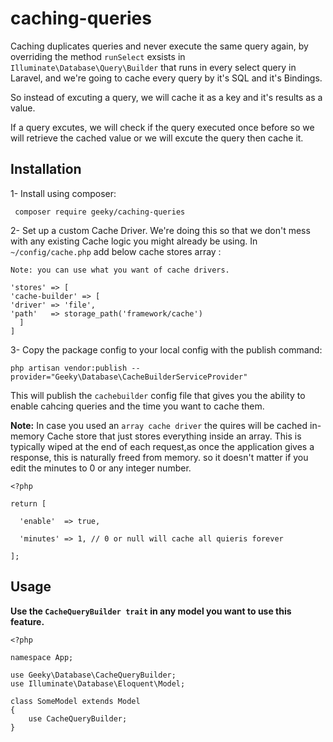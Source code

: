 # caching-queries
Caching duplicates queries and never execute the same query again, by overriding the method `runSelect` exsists in `Illuminate\Database\Query\Builder` that runs in every select query in Laravel, and we're going to cache every query by it's SQL and it's Bindings.

So instead of excuting a query, we will cache it as a key and it's results as a value.

If a query excutes, we will check if the query executed once before so we will retrieve the cached value or we will excute the query then cache it.

## Installation
1- Install using composer:
    
     composer require geeky/caching-queries


2- Set up a custom Cache Driver. We're doing this so that we don't mess with any existing Cache logic you might already be using. In `~/config/cache.php` add below cache stores array :

```
Note: you can use what you want of cache drivers.

'stores' => [
'cache-builder' => [
'driver' => 'file',
'path'   => storage_path('framework/cache')
  ]
]

```


3- Copy the package config to your local config with the publish command:
     
    php artisan vendor:publish --provider="Geeky\Database\CacheBuilderServiceProvider"
This will publish the `cachebuilder` config file that gives you the ability to enable cahcing queries and the time you want to cache them.

**Note:** In case you used an `array cache driver` the quires will be cached in-memory Cache store that just stores everything inside an array. This is typically wiped at the end of each request,as once the application gives a response, this is naturally freed from memory. so it doesn't matter if you edit the minutes to 0 or any integer number.

```
<?php

return [

  'enable'  => true,

  'minutes' => 1, // 0 or null will cache all quieris forever

];

```


## Usage

**Use the `CacheQueryBuilder trait` in any model you want to use this feature.**

```
<?php

namespace App;

use Geeky\Database\CacheQueryBuilder;
use Illuminate\Database\Eloquent\Model;

class SomeModel extends Model
{
    use CacheQueryBuilder;
}
```
